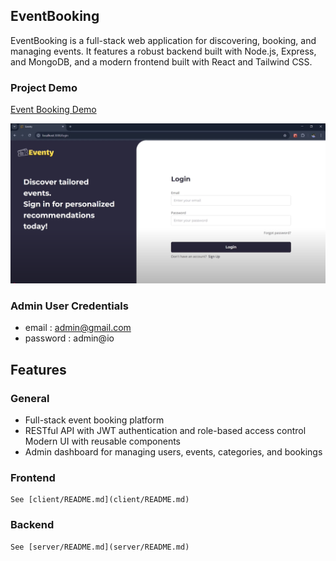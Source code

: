 ## EventBooking

EventBooking is a full-stack web application for discovering, booking, and managing events. It features a robust backend built with Node.js, Express, and MongoDB, and a modern frontend built with React and Tailwind CSS.

### Project Demo

[Event Booking Demo](https://youtu.be/DRdLfArFmeo)

[![alt text](image.png)](https://youtu.be/DRdLfArFmeo)


### Admin User Credentials
- email : admin@gmail.com
- password : admin@io

## Features

### General

- Full-stack event booking platform
- RESTful API with JWT authentication and role-based access control
  Modern UI with reusable components
- Admin dashboard for managing users, events, categories, and bookings

### Frontend

    See [client/README.md](client/README.md)

### Backend

    See [server/README.md](server/README.md)
